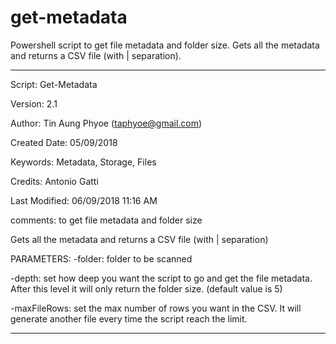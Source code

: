 # get-metadata
Powershell script to get file metadata and folder size. Gets all the metadata and returns a CSV file (with | separation).

-----------------------------------------------------------------------------
Script: Get-Metadata

Version: 2.1

Author: Tin Aung Phyoe (taphyoe@gmail.com)

Created Date: 05/09/2018

Keywords: Metadata, Storage, Files

Credits: Antonio Gatti

Last Modified: 06/09/2018 11:16 AM

comments: to get file metadata and folder size

Gets all the metadata and returns a CSV file (with | separation)


PARAMETERS:
-folder: folder to be scanned

-depth: set how deep you want the script to go and get the file metadata. After this level it will only return the folder size. (default value is 5)

-maxFileRows: set the max number of rows you want in the CSV. It will generate another file every time the script reach the limit.

-----------------------------------------------------------------------------

